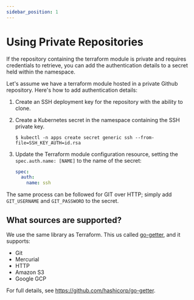 ```yaml
---
sidebar_position: 1
---
```


# Using Private Repositories

If the repository containing the terraform module is private and requires credentials to retrieve, you can add the authentication details to a secret held within the namespace.

Let's assume we have a terraform module hosted in a private Github repository. Here's how to add authentication details:

1. Create an SSH deployment key for the repository with the ability to clone.
2. Create a Kubernetes secret in the namespace containing the SSH private key.

    ```shell
    $ kubectl -n apps create secret generic ssh --from-file=SSH_KEY_AUTH=id.rsa
    ```

3. Update the Terraform module configuration resource, setting the `spec.auth.name: [NAME]` to the name of the secret:

    ```yaml
    spec:
      auth:
        name: ssh
    ```

The same process can be followed for GIT over HTTP; simply add `GIT_USERNAME` and `GIT_PASSWORD` to the secret.

## What sources are supported?

We use the same library as Terraform. This us called [go-getter](https://github.com/hashicorp/go-getter), and it supports:
* Git
* Mercurial
* HTTP
* Amazon S3
* Google GCP

For full details, see https://github.com/hashicorp/go-getter.
